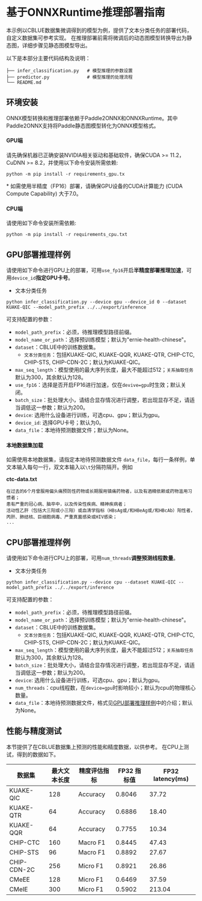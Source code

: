 # 基于ONNXRuntime推理部署指南

本示例以CBLUE数据集微调得到的模型为例，提供了文本分类任务的部署代码，自定义数据集可参考实现。
在推理部署前需将微调后的动态图模型转换导出为静态图，详细步骤见静态图模型导出。

以下是本部分主要代码结构及说明：

```text
├── infer_classification.py   # 模型推理的参数设置
├── predictor.py              # 模型推理的处理流程
└── README.md
```

## 环境安装

ONNX模型转换和推理部署依赖于Paddle2ONNX和ONNXRuntime。其中Paddle2ONNX支持将Paddle静态图模型转化为ONNX模型格式。

#### GPU端
请先确保机器已正确安装NVIDIA相关驱动和基础软件，确保CUDA >= 11.2，CuDNN >= 8.2，并使用以下命令安装所需依赖:
```
python -m pip install -r requirements_gpu.tx
```
\* 如需使用半精度（FP16）部署，请确保GPU设备的CUDA计算能力 (CUDA Compute Capability) 大于7.0。

#### CPU端
请使用如下命令安装所需依赖:
```
python -m pip install -r requirements_cpu.txt
```
## GPU部署推理样例

请使用如下命令进行GPU上的部署，可用`use_fp16`开启**半精度部署推理加速**，可用`device_id`**指定GPU卡号**。

- 文本分类任务

```
python infer_classification.py --device gpu --device_id 0 --dataset KUAKE-QIC --model_path_prefix ../../export/inference
```

可支持配置的参数：

* `model_path_prefix`：必须，待推理模型路径前缀。
* `model_name_or_path`：选择预训练模型；默认为"ernie-health-chinese"。
* `dataset`：CBLUE中的训练数据集。
   * `文本分类任务`：包括KUAKE-QIC, KUAKE-QQR, KUAKE-QTR, CHIP-CTC, CHIP-STS, CHIP-CDN-2C；默认为KUAKE-QIC。
* `max_seq_length`：模型使用的最大序列长度，最大不能超过512；`关系抽取任务`默认为300，其余默认为128。
* `use_fp16`：选择是否开启FP16进行加速，仅在`devive=gpu`时生效；默认关闭。
* `batch_size`：批处理大小，请结合显存情况进行调整，若出现显存不足，请适当调低这一参数；默认为200。
* `device`: 选用什么设备进行训练，可选cpu、gpu；默认为gpu。
* `device_id`: 选择GPU卡号；默认为0。
* `data_file`：本地待预测数据文件；默认为None。

#### 本地数据集加载
如需使用本地数据集，请指定本地待预测数据文件 `data_file`，每行一条样例，单文本输入每句一行，双文本输入以`\t`分隔符隔开。例如

**ctc-data.txt**
```
在过去的6个月曾服用偏头痛预防性药物或长期服用镇痛药物者，以及有酒精依赖或药物滥用习惯者；
患有严重的冠心病、脑卒中，以及传染性疾病、精神疾病者；
活动性乙肝（包括大三阳或小三阳）或血清学指标（HBsAg或/和HBeAg或/和HBcAb）阳性者，丙肝、肺结核、巨细胞病毒、严重真菌感染或HIV感染；
...
```

## CPU部署推理样例

请使用如下命令进行CPU上的部署，可用`num_threads`**调整预测线程数量**。

- 文本分类任务

```
python infer_classification.py --device cpu --dataset KUAKE-QIC --model_path_prefix ../../export/inference
```

可支持配置的参数：

* `model_path_prefix`：必须，待推理模型路径前缀。
* `model_name_or_path`：选择预训练模型；默认为"ernie-health-chinese"。
* `dataset`：CBLUE中的训练数据集。
   * `文本分类任务`：包括KUAKE-QIC, KUAKE-QQR, KUAKE-QTR, CHIP-CTC, CHIP-STS, CHIP-CDN-2C；默认为KUAKE-QIC。
* `max_seq_length`：模型使用的最大序列长度，最大不能超过512；`关系抽取任务`默认为300，其余默认为128。
* `batch_size`：批处理大小，请结合显存情况进行调整，若出现显存不足，请适当调低这一参数；默认为200。
* `device`: 选用什么设备进行训练，可选cpu、gpu；默认为gpu。
* `num_threads`：cpu线程数，在`device=gpu`时影响较小；默认为cpu的物理核心数量。
* `data_file`：本地待预测数据文件，格式见[GPU部署推理样例](#本地数据集加载)中的介绍；默认为None。

## 性能与精度测试

本节提供了在CBLUE数据集上预测的性能和精度数据，以供参考。
在CPU上测试，得到的数据如下。

| 数据集      | 最大文本长度 | 精度评估指标 | FP32 指标值 | FP32 latency(ms) |
| ----------  | ------------ | ------------ | ---------- | ---------------- |
| KUAKE-QIC   | 128          | Accuracy     | 0.8046     | 37.72            |
| KUAKE-QTR   | 64           | Accuracy     | 0.6886     | 18.40            |
| KUAKE-QQR   | 64           | Accuracy     | 0.7755     | 10.34            |
| CHIP-CTC    | 160          | Macro F1     | 0.8445     | 47.43            |
| CHIP-STS    | 96           | Macro F1     | 0.8892     | 27.67            |
| CHIP-CDN-2C | 256          | Micro F1     | 0.8921     | 26.86            |
| CMeEE       | 128          | Micro F1     | 0.6469     | 37.59            |
| CMeIE       | 300          | Micro F1     | 0.5902     | 213.04           |
